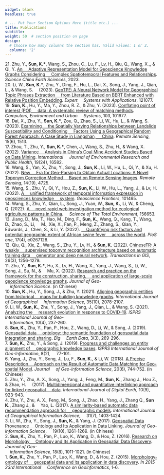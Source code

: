 ```yaml
---
widget: blank
headless: true

# ... Put Your Section Options Here (title etc.) ...
title: Publications
subtitle:
weight: 50  # section position on page
design:
  # Choose how many columns the section has. Valid values: 1 or 2.
  columns: '2'
---
```

21\. Zhu, Y., **Sun, K.\***, Wang, S., Zhou, C., Lu, F., Lv, H., Qiu, Q., Wang, X.,, & Qi, Y. [An &nbsp;&nbsp;&nbsp;&nbsp;Adaptive Representation Model for Geoscience Knowledge Graphs Considering &nbsp;&nbsp;&nbsp;&nbsp;Complex Spatiotemporal Features and Relationships](https://www.sciengine.com/SSTe/doi/10.1360/SSTe-2022-0371). *Science China Earth Sciences*, 2023.  
20\. Li, W., **Sun, K.\***, Zhu, Y., Ding, F., Hu, L., Dai, X., Song, J., Yang, J., Qian, L., & Wang, S. &nbsp;&nbsp;&nbsp;&nbsp;(2023). [GeoTPE: A Neural Network Model for Geographical Topic Phrases Extraction &nbsp;&nbsp;&nbsp;&nbsp;from Literature Based on BERT Enhanced with Relative Position Embedding](https://www.sciencedirect.com/science/article/abs/pii/S0957417423015798). *Expert &nbsp;&nbsp;&nbsp;&nbsp;Systems with Applications*, 121077.  
19\. **Sun, K.**, Hu, Y., Ma, Y., Zhou, R. Z., & Zhu, Y. (2023). [Conflating point of interest (POI) &nbsp;&nbsp;&nbsp;&nbsp;data: A systematic review of matching methods](https://www.sciencedirect.com/science/article/abs/pii/S0198971523000406). *Computers, Environment and Urban &nbsp;&nbsp;&nbsp;&nbsp;Systems*, 103, 101977.  
18\. Dai, X., Zhu, Y., **Sun, K.\***, Zou, Q., Zhao, S., Li, W., Hu, L., & Wang, S. (2023). [Examining &nbsp;&nbsp;&nbsp;&nbsp;the Spatially Varying Relationships between Landslide Susceptibility and Conditioning &nbsp;&nbsp;&nbsp;&nbsp;Factors Using a Geographical Random Forest Approach: A Case Study in Liangshan, &nbsp;&nbsp;&nbsp;&nbsp;China](https://www.mdpi.com/2072-4292/15/6/1513). *Remote Sensing*, 15(6), 1513.  
17\. Zhou, T., Zhu, Y., **Sun, K.\***, Chen, J., Wang, S., Zhu, H., & Wang, X. (2022). [Variance &nbsp;&nbsp;&nbsp;&nbsp;Analysis in China’s Coal Mine Accident Studies Based on Data Mining](https://github.com/sunkai-8304/papers/blob/main/ijerph-19-16582.pdf). *International &nbsp;&nbsp;&nbsp;&nbsp;Journal of Environmental Research and Public Health*, 19(24), 16582.  
16\. Wang, S., Yan, X., Zhu, Y., Song, J., **Sun, K.**, Li, W., Hu, L., Qi, Y., & Xu, H. (2022). [New &nbsp;&nbsp;&nbsp;&nbsp;Era for Geo-Parsing to Obtain Actual Locations: A Novel Toponym Correction Method &nbsp;&nbsp;&nbsp;&nbsp;Based on Remote Sensing Images](https://github.com/sunkai-8304/papers/blob/main/remotesensing-14-04725-v3.pdf). *Remote Sensing*, 14(19), 4725.  
15\. Wang, S., Zhu, Y., Qi, Y., Hou, Z., **Sun, K.**, Li, W., Hu, L., Yang, J., & Lv, H. (2022). [A &nbsp;&nbsp;&nbsp;&nbsp;unified framework of temporal information expression in geosciences knowledge &nbsp;&nbsp;&nbsp;&nbsp;system](https://github.com/sunkai-8304/papers/blob/main/1-s2.0-S1674987122001189-main.pdf). *Geoscience Frontiers*, 101465.  
14\. Wang, S., Zhu, Y., Qian, L., Song, J., Yuan, W., **Sun, K.**, Li, W., & Cheng, Q. (2022). [A &nbsp;&nbsp;&nbsp;&nbsp;novel rapid web investigation method for ecological agriculture patterns in China](https://www.sciencedirect.com/science/article/abs/pii/S0048969722037500). *&nbsp;&nbsp;&nbsp;&nbsp;Science of The Total Environment*, 156653.   
13\. Jiang, D., Ma, T., Hao, M., Ding, F., **Sun, K.**, Wang, Q., Kang, T., Wang, D., Zhao, S., Li, &nbsp;&nbsp;&nbsp;&nbsp;M., Xie, X., Fan, P., Meng, Z., Zhang, S., Qian, Y., Edwards, J., Chen, S., & Li, Y. (2022). [&nbsp;&nbsp;&nbsp;&nbsp;Quantifying risk factors and potential geographic extent of African swine fever &nbsp;&nbsp;&nbsp;&nbsp;across the world](https://github.com/sunkai-8304/papers/blob/main/journal.pone.0267128.pdf). *PloS one*, 17(4), e0267128.  
12\. Qiu, Q., Xie, Z., Wang, S., Zhu, Y., Lv, H., & **Sun, K.** (2022). [ChineseTR: A weakly &nbsp;&nbsp;&nbsp;&nbsp;supervised toponym recognition architecture based on automatic training data &nbsp;&nbsp;&nbsp;&nbsp;generator and deep neural network](https://onlinelibrary.wiley.com/doi/abs/10.1111/tgis.12902). *Transactions in GIS*, 26(3), 1256-1279.  
11\. Zhu, Y., **Sun, K.\***, Hu, X., Lv, H., Wang, X., Yang, J., Wang, S., Li, W., Song, J., Su, N., & &nbsp;&nbsp;&nbsp;&nbsp;Mu, X. (2022). [Research and practice on the framework for the construction, sharing, &nbsp;&nbsp;&nbsp;&nbsp;and application of large-scale geoscience knowledge graphs](https://kns.cnki.net/kcms2/article/abstract?v=3uoqIhG8C45S0n9fL2suRadTyEVl2pW9UrhTDCdPD67jdIgJEUBVkpQ5fGS3jVevqCkUg_VgLBSQVAJbnaHaqmvIY68tyL8t&uniplatform=NZKPT). *Journal of Geo-  
&nbsp;&nbsp;&nbsp;&nbsp;information Science*. (in Chinese)    
10\. **Sun, K.**, Hu, Y., Song, J., & Zhu, Y. (2021). [Aligning geographic entities from historical &nbsp;&nbsp;&nbsp;&nbsp;maps for building knowledge graphs](https://github.com/sunkai-8304/papers/blob/main/2020_IJGIS_MapGraph.pdf). *International Journal of Geographical &nbsp;&nbsp;&nbsp;&nbsp;Information Science*, 35(10), 2078-2107.  
9\. Li, W., **Sun, K.**, Zhu, Y., Song, J., Yang, J., Qian, L., & Wang, S. (2021). [Analyzing the &nbsp;&nbsp;&nbsp;&nbsp;research evolution in response to COVID-19](https://github.com/sunkai-8304/papers/blob/main/ijgi-10-00237.pdf). *ISPRS International Journal of Geo-  
&nbsp;&nbsp;&nbsp;&nbsp;Information*, 10(4), 237-260.  
8\. **Sun, K.**, Zhu, Y., Pan, P., Hou, Z., Wang, D., Li, W., & Song, J. (2019). [Geospatial data &nbsp;&nbsp;&nbsp;&nbsp;ontology: the semantic foundation of geospatial data integration and sharing](https://github.com/sunkai-8304/papers/blob/main/Geoontology.pdf). *Big &nbsp;&nbsp;&nbsp;&nbsp;Earth Data*, 3(3), 269-296.  
7\.  **Sun, K.**, Zhu, Y., & Song, J. (2019). [Progress and challenges on entity alignment of &nbsp;&nbsp;&nbsp;&nbsp;geographic knowledge bases](https://github.com/sunkai-8304/papers/blob/main/ijgi-08-00077-v2.pdf). *ISPRS International Journal of Geo-Information*, 8(2), &nbsp;&nbsp;&nbsp;&nbsp;77-101.  
6\. Yang, J., Zhu, Y., Song, J., Lu, F., **Sun, K.**, & Li, W. (2018). [A Precise Description &nbsp;&nbsp;&nbsp;&nbsp;Approach on the Result of Automatic Data Matching for Geo-spatial Model](https://kns.cnki.net/kcms2/article/abstract?v=3uoqIhG8C44YLTlOAiTRKibYlV5Vjs7i0-kJR0HYBJ80QN9L51zrPyIFJyFxI5zlN7gx9OKK2HHyUoZRXb3edemsgjEfCX6O&uniplatform=NZKPT). *Journal &nbsp;&nbsp;&nbsp;&nbsp;of Geo-information Science*, 20(6), 744-752. (in Chinese)  
5\. Zhu, Y., Zhu, A. X., Song, J., Yang, J., Feng, M., **Sun, K.**, Zhang J., Hou Z., & Zhao, H. &nbsp;&nbsp;&nbsp;&nbsp;(2017). [Multidimensional and quantitative interlinking approach for linked geospatial &nbsp;&nbsp;&nbsp;&nbsp;data](https://www.tandfonline.com/doi/full/10.1080/17538947.2016.1266041). *International Journal of Digital Earth*, 10(9), 923-943.  
4\. Zhu, Y., Zhu, A. X., Feng, M., Song, J., Zhao, H., Yang, J., Zhang Q., **Sun K.**, Zhang J., & &nbsp;&nbsp;&nbsp;&nbsp;Yao, L. (2017). [A similarity-based automatic data recommendation approach for &nbsp;&nbsp;&nbsp;&nbsp;geographic models](https://www.tandfonline.com/doi/abs/10.1080/13658816.2017.1300805). *International Journal of Geographical Information Science*, &nbsp;&nbsp;&nbsp;&nbsp;31(7), 1403-1424.  
3\. Li, W., Zhu, Y., Song, J., **Sun, K.**, & Yang, J. (2017). [Geospatial Data Provenance &nbsp;&nbsp;&nbsp;&nbsp;Ontology and Its Application in Data Linking](https://kns.cnki.net/kcms2/article/abstract?v=3uoqIhG8C44YLTlOAiTRKibYlV5Vjs7iAEhECQAQ9aTiC5BjCgn0RqcmulMbC3muQwUoKz1vcBXO_KgC89mXb12XpTWDiRZq&uniplatform=NZKPT). *Journal of Geo-information Science*, &nbsp;&nbsp;&nbsp;&nbsp;19(10), 1261-1269. (in Chinese)  
2\. **Sun, K.**, Zhu, Y., Pan, P., Luo, K., Wang, D., & Hou, Z. (2016). [Research on Morphology &nbsp;&nbsp;&nbsp;&nbsp;Ontology and Its Application in Geospatial Data Discovery](https://kns.cnki.net/kcms2/article/abstract?v=3uoqIhG8C44YLTlOAiTRKibYlV5Vjs7ijP0rjQD-AVm8oHBO0FTadgaYSZNlZqmZKss_73E-6hrtWwPtIa5i6YxW5rxa-PZT&uniplatform=NZKPT). *Journal of Geo-  
&nbsp;&nbsp;&nbsp;&nbsp;information Science*, 18(8), 1011-1021. (in Chinese)  
1\.	**Sun, K.**, Zhu, Y., Pan, P., Luo, K., Wang, D., & Hou, Z. (2015). [Morphology-ontology of &nbsp;&nbsp;&nbsp;&nbsp;geospatial data and its application in data discovery](https://ieeexplore.ieee.org/document/7378640). *In 2015 23rd International &nbsp;&nbsp;&nbsp;&nbsp;Conference on Geoinformatics*, 1-6.

